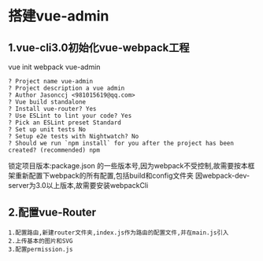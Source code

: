 # 搭建vue-admin

## 1.vue-cli3.0初始化vue-webpack工程
vue init webpack vue-admin

    ? Project name vue-admin
    ? Project description a vue admin
    ? Author Jasonccj <981015619@qq.com>
    ? Vue build standalone
    ? Install vue-router? Yes
    ? Use ESLint to lint your code? Yes
    ? Pick an ESLint preset Standard
    ? Set up unit tests No
    ? Setup e2e tests with Nightwatch? No
    ? Should we run `npm install` for you after the project has been created? (recommended) npm

锁定项目版本:package.json 的一些版本号,因为webpack不受控制,故需要按本框架重新配置下webpack的所有配置,包括build和config文件夹
因webpack-dev-server为3.0以上版本,故需要安装webpackCli

## 2.配置vue-Router
    1.配置路由,新建router文件夹,index.js作为路由的配置文件,并在main.js引入
    2.上传基本的图片和SVG
    3.配置permission.js




